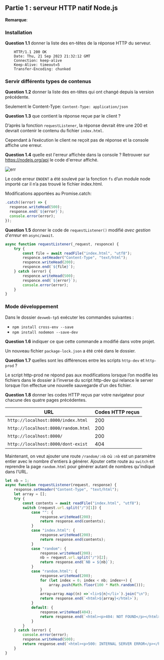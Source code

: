 ## Partie 1 : serveur HTTP natif Node.js

**Remarque**:

### Installation
**Question 1.1** donner la liste des en-têtes de la réponse HTTP du serveur.

```
    HTTP/1.1 200 OK 
    Date: Thu, 21 Sep 2023 21:32:12 GMT 
    Connection: keep-alive 
    Keep-Alive: timeout=5 
    Transfer-Encoding: chunked 
```

### Servir différents types de contenus

**Question 1.2** donner la liste des en-têtes qui ont changé depuis la version précédente.

Seulement le Content-Type: `Content-Type: application/json` 

**Question 1.3** que contient la réponse reçue par le client ?

D’après la fonction `requestListener`, la réponse devrait être une 200 et devrait contenir le contenu du fichier `index.html`. 

Cependant à l’exécution le client ne reçoit pas de réponse et la console affiche une erreur. 

**Question 1.4** quelle est l'erreur affichée dans la console ? Retrouver sur <https://nodejs.org/api> le code d'erreur affiché.

![err](https://github.com/R0manoo/CC3/assets/109523009/b059c122-3b4e-4854-8408-04867498a9ff)

Le code erreur `ENOENT` a été soulevé par la fonction `fs` d’un module node importé car il n’a pas trouvé le fichier index.html. 

Modifications apportées au Promise.catch: 
```js
.catch((error) => {
  response.writeHead(500);
  response.end(`${error}`);
  console.error(error);
});
```
**Question 1.5** donner le code de `requestListener()` modifié _avec gestion d'erreur_ en `async/await`.

```js
async function requestListener(_request, responce) {
    try {
        const file = await readFile("index.html", "utf8");
        responce.setHeader("Content-Type", "text/html");
        responce.writeHead(200);
        responce.end(`${file}`);
    } catch (error) {
        responce.writeHead(500);
        responce.end(`${error}`);
        console.error(error);
    }
}
```

### Mode développement

Dans le dossier `devweb-tp5` exécuter les commandes suivantes :

- `npm install cross-env --save`
- `npm install nodemon --save-dev`

**Question 1.6** indiquer ce que cette commande a modifié dans votre projet.

Un nouveau fichier `package-lock.json` a été créé dans le dossier. 

**Question 1.7** quelles sont les différences entre les scripts `http-dev` et `http-prod` ?

Le script http-prod ne répond pas aux modifications lorsque l’on modifie les fichiers dans le dossier à l’inverse du script http-dev qui relance le server lorsque l’on effectue une nouvelle sauvegarde d'un des fichier. 

**Question 1.8** donner les codes HTTP reçus par votre navigateur pour chacune des quatre pages précédentes.

| URL | Codes HTTP reçus |
| --- | --- |
|`http://localhost:8000/index.html`| 200 |
|`http://localhost:8000/random.html`| 200 |
|`http://localhost:8000/`|200|
|`http://localhost:8000/dont-exist`|404|

Maintenant, on veut ajouter une route `/random/:nb` où `:nb` est un paramètre entier avec le nombre d'entiers à générer. Ajouter cette route au `switch` et reprendre la page `random.html` pour générer autant de nombres qu'indiqué dans l'URL.

```js
let nb = 1;
async function requestListener(request, response) {
    response.setHeader("Content-Type", "text/html");
    let array = [];
    try {
        const contents = await readFile("index.html", "utf8");
        switch (request.url.split("/")[1]) {
            case "": {
                response.writeHead(200);
                return response.end(contents);
            }
            case "index.html": {
                response.writeHead(200);
                return response.end(contents);
            }
            case "random": {
                response.writeHead(200);
                nb = request.url.split("/")[2];
                return response.end(`NB = ${nb}`);
            }
            case "random.html": {
                response.writeHead(200);
                for (let index = 0; index < nb; index++) {
                    array.push(Math.floor(100 * Math.random()));
                }
                array=array.map((n) =>`<li>${n}</li>`).join("\n");
                return response.end(`<html>${array}</html>`);
            }
            default: {
                response.writeHead(404);
                return response.end(`<html><p>404: NOT FOUND</p></html>`);
            }
        }
    } catch (error) {
        console.error(error);
        response.writeHead(500);
        return response.end(`<html><p>500: INTERNAL SERVER ERROR</p></html>`);
    }
}
```
